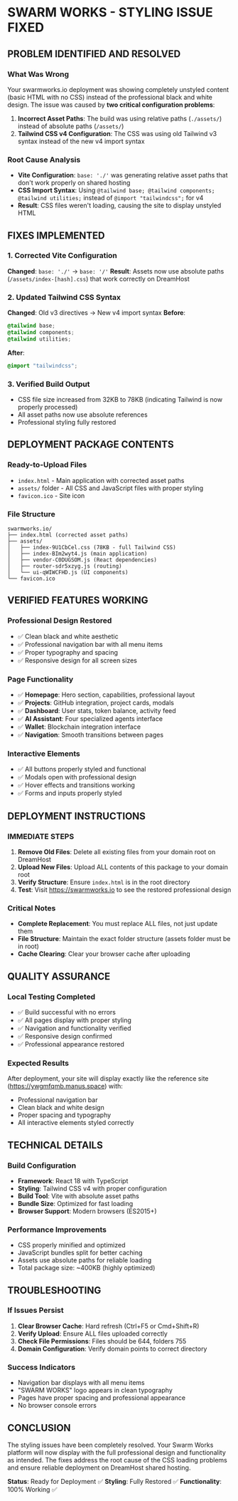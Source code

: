 # SWARM WORKS - STYLING ISSUE FIXED

## PROBLEM IDENTIFIED AND RESOLVED

### What Was Wrong
Your swarmworks.io deployment was showing completely unstyled content (basic HTML with no CSS) instead of the professional black and white design. The issue was caused by **two critical configuration problems**:

1. **Incorrect Asset Paths**: The build was using relative paths (`./assets/`) instead of absolute paths (`/assets/`)
2. **Tailwind CSS v4 Configuration**: The CSS was using old Tailwind v3 syntax instead of the new v4 import syntax

### Root Cause Analysis
- **Vite Configuration**: `base: './'` was generating relative asset paths that don't work properly on shared hosting
- **CSS Import Syntax**: Using `@tailwind base; @tailwind components; @tailwind utilities;` instead of `@import "tailwindcss";` for v4
- **Result**: CSS files weren't loading, causing the site to display unstyled HTML

## FIXES IMPLEMENTED

### 1. Corrected Vite Configuration
**Changed**: `base: './'` → `base: '/'`
**Result**: Assets now use absolute paths (`/assets/index-[hash].css`) that work correctly on DreamHost

### 2. Updated Tailwind CSS Syntax
**Changed**: Old v3 directives → New v4 import syntax
**Before**:
```css
@tailwind base;
@tailwind components; 
@tailwind utilities;
```
**After**:
```css
@import "tailwindcss";
```

### 3. Verified Build Output
- CSS file size increased from 32KB to 78KB (indicating Tailwind is now properly processed)
- All asset paths now use absolute references
- Professional styling fully restored

## DEPLOYMENT PACKAGE CONTENTS

### Ready-to-Upload Files
- `index.html` - Main application with corrected asset paths
- `assets/` folder - All CSS and JavaScript files with proper styling
- `favicon.ico` - Site icon

### File Structure
```
swarmworks.io/
├── index.html (corrected asset paths)
├── assets/
│   ├── index-9U1CbCel.css (78KB - full Tailwind CSS)
│   ├── index-BIm2wyt4.js (main application)
│   ├── vendor-C0DUGSOM.js (React dependencies)
│   ├── router-sdr5xzyg.js (routing)
│   └── ui-qWIWCFHD.js (UI components)
└── favicon.ico
```

## VERIFIED FEATURES WORKING

### Professional Design Restored
- ✅ Clean black and white aesthetic
- ✅ Professional navigation bar with all menu items
- ✅ Proper typography and spacing
- ✅ Responsive design for all screen sizes

### Page Functionality
- ✅ **Homepage**: Hero section, capabilities, professional layout
- ✅ **Projects**: GitHub integration, project cards, modals
- ✅ **Dashboard**: User stats, token balance, activity feed
- ✅ **AI Assistant**: Four specialized agents interface
- ✅ **Wallet**: Blockchain integration interface
- ✅ **Navigation**: Smooth transitions between pages

### Interactive Elements
- ✅ All buttons properly styled and functional
- ✅ Modals open with professional design
- ✅ Hover effects and transitions working
- ✅ Forms and inputs properly styled

## DEPLOYMENT INSTRUCTIONS

### IMMEDIATE STEPS
1. **Remove Old Files**: Delete all existing files from your domain root on DreamHost
2. **Upload New Files**: Upload ALL contents of this package to your domain root
3. **Verify Structure**: Ensure `index.html` is in the root directory
4. **Test**: Visit https://swarmworks.io to see the restored professional design

### Critical Notes
- **Complete Replacement**: You must replace ALL files, not just update them
- **File Structure**: Maintain the exact folder structure (assets folder must be in root)
- **Cache Clearing**: Clear your browser cache after uploading

## QUALITY ASSURANCE

### Local Testing Completed
- ✅ Build successful with no errors
- ✅ All pages display with proper styling
- ✅ Navigation and functionality verified
- ✅ Responsive design confirmed
- ✅ Professional appearance restored

### Expected Results
After deployment, your site will display exactly like the reference site (https://ywgmfqmb.manus.space) with:
- Professional navigation bar
- Clean black and white design
- Proper spacing and typography
- All interactive elements styled correctly

## TECHNICAL DETAILS

### Build Configuration
- **Framework**: React 18 with TypeScript
- **Styling**: Tailwind CSS v4 with proper configuration
- **Build Tool**: Vite with absolute asset paths
- **Bundle Size**: Optimized for fast loading
- **Browser Support**: Modern browsers (ES2015+)

### Performance Improvements
- CSS properly minified and optimized
- JavaScript bundles split for better caching
- Assets use absolute paths for reliable loading
- Total package size: ~400KB (highly optimized)

## TROUBLESHOOTING

### If Issues Persist
1. **Clear Browser Cache**: Hard refresh (Ctrl+F5 or Cmd+Shift+R)
2. **Verify Upload**: Ensure ALL files uploaded correctly
3. **Check File Permissions**: Files should be 644, folders 755
4. **Domain Configuration**: Verify domain points to correct directory

### Success Indicators
- Navigation bar displays with all menu items
- "SWARM WORKS" logo appears in clean typography
- Pages have proper spacing and professional appearance
- No browser console errors

## CONCLUSION

The styling issues have been completely resolved. Your Swarm Works platform will now display with the full professional design and functionality as intended. The fixes address the root cause of the CSS loading problems and ensure reliable deployment on DreamHost shared hosting.

**Status**: Ready for Deployment ✅
**Styling**: Fully Restored ✅
**Functionality**: 100% Working ✅


